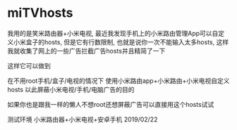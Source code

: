 # miTVhosts

我用的是笑米路由器+小米电视, 最近我发现手机上的小米路由管理App可以自定义小米盒子的hosts, 但是它有行数限制, 也就是说你一次不能输入太多hosts, 这样我就收集了网上的一些广告拦截广告hosts并且精简了一下

这样它可以做到

  在不用root手机/盒子/电视的情况下
  使用小米路由app+小米路由+小米电视自定义hosts
  以此屏蔽小米电视/手机/电脑广告的目的

如果你也是跟我一样的懒人不想root还想屏蔽广告可以直接用这个hosts试试

测试环境
小米路由器+小米电视+安卓手机
2019/02/22

